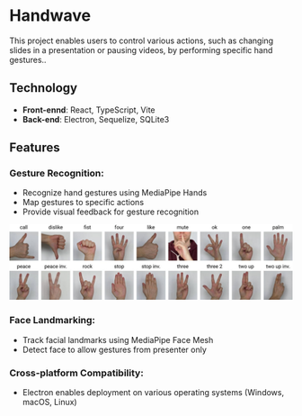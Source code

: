 # Handwave
This project enables users to control various actions, such as changing slides in a presentation or pausing videos, by performing specific hand gestures..

## Technology
- **Front-ennd**: React, TypeScript, Vite
- **Back-end**: Electron, Sequelize, SQLite3

## Features
### Gesture Recognition:
- Recognize hand gestures using MediaPipe Hands
- Map gestures to specific actions
- Provide visual feedback for gesture recognition
<div>
<img src="./src/assets/gestures.jpg" alt="gestures"/>
<div>

### Face Landmarking:
- Track facial landmarks using MediaPipe Face Mesh
- Detect face to allow gestures from presenter only

### Cross-platform Compatibility:
- Electron enables deployment on various operating systems (Windows, macOS, Linux)
